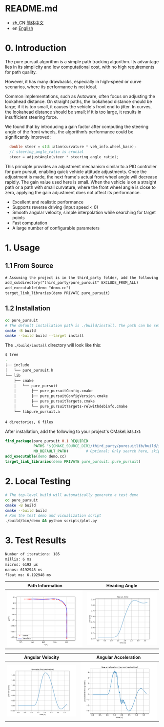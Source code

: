 # README.md
- zh_CN [简体中文](/readme/README_ZH.md)
- en [English](README.md)

# 0. Introduction
The pure pursuit algorithm is a simple path tracking algorithm. Its advantage lies in its simplicity and low computational cost, with no high requirements for path quality. 

However, it has many drawbacks, especially in high-speed or curve scenarios, where its performance is not ideal.

Common implementations, such as Autoware, often focus on adjusting the lookahead distance. On straight paths, the lookahead distance should be large; if it is too small, it causes the vehicle's front end to jitter. In curves, the lookahead distance should be small; if it is too large, it results in insufficient steering force.

We found that by introducing a gain factor after computing the steering angle of the front wheels, the algorithm’s performance could be significantly improved:
```c++
  double steer = std::atan(curvature * veh_info.wheel_base);
  // steering_angle_ratio is crucial
  steer = adjustAngle(steer * steering_angle_ratio);
```

This principle provides an adjustment mechanism similar to a PID controller for pure pursuit, enabling quick vehicle attitude adjustments. Once the adjustment is made, the next frame's actual front wheel angle will decrease rapidly. The gain value used here is small. When the vehicle is on a straight path or a path with small curvature, where the front wheel angle is close to zero, applying the gain adjustment does not affect its performance.

+ Excellent and realistic performance
+ Supports reverse driving (input speed < 0)
+ Smooth angular velocity, simple interpolation while searching for target points
+ Fast computation
+ A large number of configurable parameters



# 1. Usage
## 1.1 From Source
```CMakeLists.txt
# Assuming the project is in the third_party folder, add the following to the current project's CMakeLists.txt
add_subdirectory("third_party/pure_pursuit" EXCLUDE_FROM_ALL)
add_executable(demo "demo.cc")
target_link_libraries(demo PRIVATE pure_pursuit)
```

## 1.2 Installation
```bash
cd pure_pursuit
# The default installation path is ./build/install. The path can be set with CMAKE_INSTALL_PREFIX
cmake -B build
cmake --build build --target install
```
The `./build/install` directory will look like this:
```bash
$ tree
.
├── include
│   └── pure_pursuit.h
└── lib
    ├── cmake
    │   └── pure_pursuit
    │       ├── pure_pursuitConfig.cmake
    │       ├── pure_pursuitConfigVersion.cmake
    │       ├── pure_pursuitTargets.cmake
    │       └── pure_pursuitTargets-relwithdebinfo.cmake
    └── libpure_pursuit.a

4 directories, 6 files
```

After installation, add the following to your project's CMakeLists.txt:
```cmake
find_package(pure_pursuit 0.1 REQUIRED
             PATHS "${CMAKE_SOURCE_DIR}/third_party/puresuitlib/build/install"  # Local install directory
             NO_DEFAULT_PATH)        # Optional: Only search here, skip system paths
add_executable(demo demo.cc)
target_link_libraries(demo PRIVATE pure_pursuit::pure_pursuit)
```

# 2. Local Testing
```bash
# The top-level build will automatically generate a test demo
cd pure_pursuit
cmake -B build
cmake --build build
# Run the test demo and visualization script
./build/bin/demo && python scripts/plot.py
```

# 3. Test Results
```bash
Number of iterations: 185
millis: 6 ms
micros: 6192 μs
nanos: 6192948 ns
float ms: 6.192948 ms
```

<!-- To display multiple images side by side, you can use tables like this -->
| Path Information        | Heading Angle        
| --------------------- | ------------------ 
| ![Path](/scripts/path.png) | ![Yaw](/scripts/yaw.png) 

| Angular Velocity        | Angular Acceleration        
| --------------------- | -------------------- 
| ![Path](/scripts/yaw_rate.png) | ![Yaw](/scripts/yaw_accel.png) 

